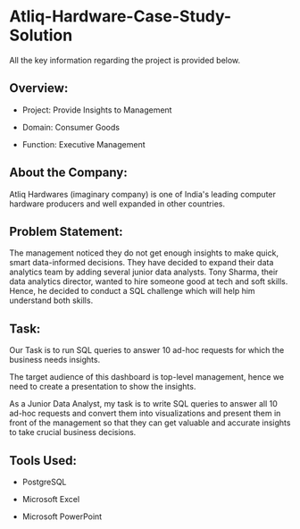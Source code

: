 # Atliq-Hardware-Case-Study-Solution

All the key information regarding the project is provided below.

## Overview:

* Project: Provide Insights to Management

* Domain: Consumer Goods

* Function: Executive Management

## About the Company:

Atliq Hardwares (imaginary company) is one of India's leading computer hardware producers and well expanded in other countries.

## Problem Statement:

The management noticed they do not get enough insights to make quick, smart data-informed decisions. They have decided to expand their data analytics team by adding several junior data analysts. Tony Sharma, their data analytics director, wanted to hire someone good at tech and soft skills. Hence, he decided to conduct a SQL challenge which will help him understand both skills.

## Task:

Our Task is to run SQL queries to answer 10 ad-hoc requests for which the business needs insights.

The target audience of this dashboard is top-level management, hence we need to create a presentation to show the insights.

As a Junior Data Analyst, my task is to write SQL queries to answer all 10 ad-hoc requests and convert them into visualizations and present them in front of the management so that they can get valuable and accurate insights to take crucial business decisions.

## Tools Used:

* PostgreSQL

* Microsoft Excel

* Microsoft PowerPoint
